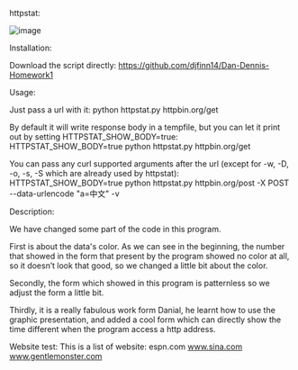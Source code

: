 httpstat:

![image](https://github.com/gaojq/Dan-Dennis-Homework1/raw/master/hw1/READP.png)


Installation:

Download the script directly: https://github.com/djfinn14/Dan-Dennis-Homework1


Usage:

Just pass a url with it:
python httpstat.py httpbin.org/get

By default it will write response body in a tempfile, but you can let it print out by setting HTTPSTAT_SHOW_BODY=true:
HTTPSTAT_SHOW_BODY=true python httpstat.py httpbin.org/get

   You can pass any curl supported arguments after the url (except for -w, -D, -o, -s, -S which are already used by httpstat):
HTTPSTAT_SHOW_BODY=true python httpstat.py httpbin.org/post -X POST --data-urlencode "a=中文" -v



Description:

   We have changed some part of the code in this program.

   First is about the data's color. As we can see in the beginning, the number that showed in the form that present by the program showed no color at all, so it doesn’t look that good, so we changed a little bit about the color.

   Secondly, the form which showed in this program is patternless so we adjust the form a little bit.

   Thirdly, it is a really fabulous work form Danial, he learnt how to use the graphic presentation, and added a cool form which can directly show the time different when
   the program access a http address.


Website test:
   This is a list of website:
   espn.com
   www.sina.com
   www.gentlemonster.com
   
